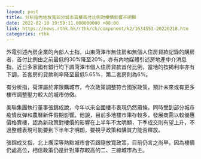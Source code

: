 ```yaml
---
layout: post
title: 分析指內地放寬部分城市買樓首付比例對樓價影響不明顯
date: 2022-02-18 19:59:11.000000000 +08:00
link: https://news.rthk.hk/rthk/ch/component/k2/1634553-20220218.htm
categories: rthk
---
```


外電引述內房企業的內部人士指，山東菏澤市無住房和無個人住房貸款記錄的購房者，首付比例由之前最低的30%降至20%。亦有內地媒體引述房地產中介消息指，近日多家國有銀行均下調菏澤市個人住房貸款首付比例，當地的按揭利率亦有下調，首套房的貸款利率降至最低5.65%，第二套房則為6%。

有分析指，荷澤屬於非限購城市，今次政策調整符合國家政策，預計未來或有更多樓市調整壓力較大的城市仿傚。

美聯集團執行董事張錦成說，今年以來全國樓市表現仍然蕭條，同時受到部分城市疫情反彈和農曆新件假期影響。他說，目前多地樓市庫存較多，發展商需以較優惠價格賣樓，認為新政策對樓價的影響在上半年不太明顯，下季成交則有望上升，不過整體表現可能要到下半年才明朗，要視乎政策和購買力能否釋放。

張錦成又指，北上廣深等熱點城市會否跟隨放寬政策，目前仍言之尚早，因為樓價仍處高位，相信政策仍是針對庫存較高的二、三線城市為主。
